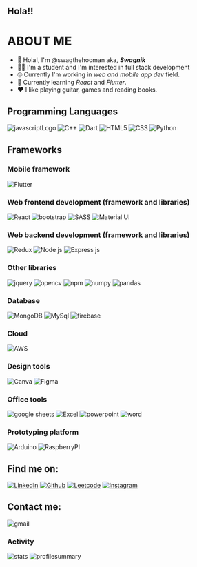 ## Hola!!



# ABOUT ME
- 👋 Hola!, I'm @swagthehooman aka, ***Swagnik***
- 🧑‍🎓 I'm a student and I'm interested in full stack development
- 🤓 Currently I'm working in *web and mobile app dev* field.
- 🌱 Currently learning *React* and *Flutter*.
- ❤️ I like playing guitar, games and reading books.

## Programming Languages
![javascriptLogo](https://img.shields.io/badge/JavaScript-323330?style=for-the-badge&logo=javascript&logoColor=F7DF1E) ![C++](https://img.shields.io/badge/C%2B%2B-00599C?style=for-the-badge&logo=c%2B%2B&logoColor=white) ![Dart](https://img.shields.io/badge/Dart-0175C2?style=for-the-badge&logo=dart&logoColor=white) ![HTML5](https://img.shields.io/badge/HTML5-E34F26?style=for-the-badge&logo=html5&logoColor=white) ![CSS](https://img.shields.io/badge/CSS3-1572B6?style=for-the-badge&logo=css3&logoColor=white) ![Python](https://img.shields.io/badge/Python-FFD43B?style=for-the-badge&logo=python&logoColor=blue)

## Frameworks

### Mobile framework
![Flutter](https://img.shields.io/badge/Flutter-02569B?style=for-the-badge&logo=flutter&logoColor=white)

### Web frontend development (framework and libraries)
![React](https://img.shields.io/badge/React-20232A?style=for-the-badge&logo=react&logoColor=61DAFB) ![bootstrap](https://img.shields.io/badge/Bootstrap-563D7C?style=for-the-badge&logo=bootstrap&logoColor=white) ![SASS](https://img.shields.io/badge/Sass-CC6699?style=for-the-badge&logo=sass&logoColor=white) ![Material UI](https://img.shields.io/badge/Material%20UI-007FFF?style=for-the-badge&logo=mui&logoColor=white) 

### Web backend development (framework and libraries)
![Redux](https://img.shields.io/badge/Redux-593D88?style=for-the-badge&logo=redux&logoColor=white) ![Node js](https://img.shields.io/badge/Node.js-339933?style=for-the-badge&logo=nodedotjs&logoColor=white) ![Express js](https://img.shields.io/badge/Express.js-000000?style=for-the-badge&logo=express&logoColor=white) 

### Other libraries
![jquery](https://img.shields.io/badge/jQuery-0769AD?style=for-the-badge&logo=jquery&logoColor=white) ![opencv](https://img.shields.io/badge/OpenCV-27338e?style=for-the-badge&logo=OpenCV&logoColor=white) ![npm](https://img.shields.io/badge/npm-CB3837?style=for-the-badge&logo=npm&logoColor=white) ![numpy](https://img.shields.io/badge/Numpy-777BB4?style=for-the-badge&logo=numpy&logoColor=white) ![pandas](https://img.shields.io/badge/Pandas-2C2D72?style=for-the-badge&logo=pandas&logoColor=white)

### Database
![MongoDB](https://img.shields.io/badge/MongoDB-4EA94B?style=for-the-badge&logo=mongodb&logoColor=white) ![MySql](https://img.shields.io/badge/MySQL-005C84?style=for-the-badge&logo=mysql&logoColor=white) ![firebase](https://img.shields.io/badge/firebase-ffca28?style=for-the-badge&logo=firebase&logoColor=black)

### Cloud
![AWS](https://img.shields.io/badge/Amazon_AWS-FF9900?style=for-the-badge&logo=amazonaws&logoColor=white)

### Design tools
![Canva](https://img.shields.io/badge/Canva-%2300C4CC.svg?&style=for-the-badge&logo=Canva&logoColor=white) ![Figma](https://img.shields.io/badge/Figma-F24E1E?style=for-the-badge&logo=figma&logoColor=white)

### Office tools
![google sheets](https://img.shields.io/badge/Google%20Sheets-34A853?style=for-the-badge&logo=google-sheets&logoColor=white) ![Excel](https://img.shields.io/badge/Microsoft_Excel-217346?style=for-the-badge&logo=microsoft-excel&logoColor=white) ![powerpoint](https://img.shields.io/badge/Microsoft_PowerPoint-B7472A?style=for-the-badge&logo=microsoft-powerpoint&logoColor=white) ![word](https://img.shields.io/badge/Microsoft_Word-2B579A?style=for-the-badge&logo=microsoft-word&logoColor=white)

### Prototyping platform
![Arduino](https://img.shields.io/badge/Arduino-00979D?style=for-the-badge&logo=Arduino&logoColor=white) ![RaspberryPI](https://img.shields.io/badge/Raspberry%20Pi-A22846?style=for-the-badge&logo=Raspberry%20Pi&logoColor=white)


## Find me on:
[![LinkedIn](https://img.shields.io/badge/LinkedIn-0077B5?style=for-the-badge&logo=linkedin&logoColor=white)](https://www.linkedin.com/in/swagnikdas)
[![Github](https://img.shields.io/badge/GitHub-100000?style=for-the-badge&logo=github&logoColor=white)](https://github.com/swagthehooman)
[![Leetcode](https://img.shields.io/badge/-LeetCode-FFA116?style=for-the-badge&logo=LeetCode&logoColor=black)](https://leetcode.com/SwagnikDas)
[![Instagram](https://img.shields.io/badge/Instagram-E4405F?style=for-the-badge&logo=instagram&logoColor=white)]()

## Contact me:
![gmail](https://img.shields.io/badge/Gmail-D14836?style=for-the-badge&logo=gmail&logoColor=white)



### Activity
![stats](https://github-readme-stats-git-masterrstaa-rickstaa.vercel.app/api?username=swagthehooman)
![profilesummary](https://github-profile-summary-cards.vercel.app/api/cards/profile-details?username=swagthehooman)
